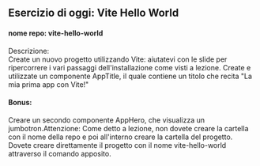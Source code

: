 ## Esercizio di oggi: Vite Hello World
#### nome repo: vite-hello-world 
Descrizione: <br>
Create un nuovo progetto utilizzando Vite: aiutatevi con le slide per ripercorrere i vari passaggi dell'installazione come visti a lezione. Create e utilizzate un componente AppTitle, il quale contiene un titolo che recita "La mia prima app con Vite!"<br>
#### Bonus:
Creare un secondo componente AppHero, che visualizza un jumbotron.Attenzione: Come detto a lezione, non dovete creare la cartella con il nome della repo e poi all'interno creare la cartella del progetto. Dovete creare direttamente il progetto con il nome vite-hello-world attraverso il comando apposito.<br>